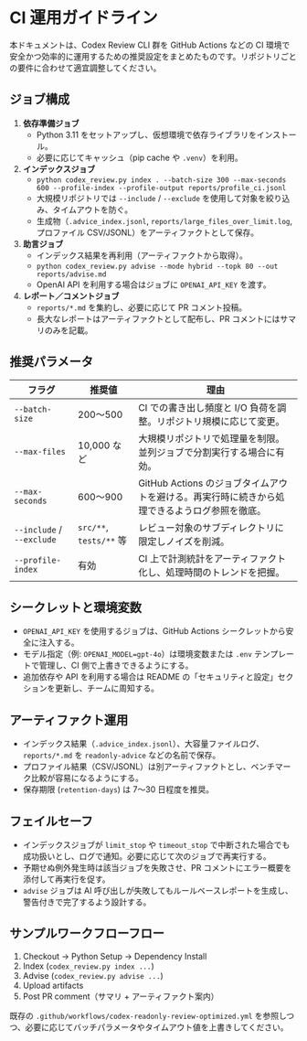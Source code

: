 # CI 運用ガイドライン

本ドキュメントは、Codex Review CLI 群を GitHub Actions などの CI 環境で安全かつ効率的に運用するための推奨設定をまとめたものです。リポジトリごとの要件に合わせて適宜調整してください。

## ジョブ構成
1. **依存準備ジョブ**
   - Python 3.11 をセットアップし、仮想環境で依存ライブラリをインストール。
   - 必要に応じてキャッシュ（pip cache や `.venv`）を利用。
2. **インデックスジョブ**
   - `python codex_review.py index . --batch-size 300 --max-seconds 600 --profile-index --profile-output reports/profile_ci.jsonl`
   - 大規模リポジトリでは `--include` / `--exclude` を使用して対象を絞り込み、タイムアウトを防ぐ。
   - 生成物（`.advice_index.jsonl`, `reports/large_files_over_limit.log`, プロファイル CSV/JSONL）をアーティファクトとして保存。
3. **助言ジョブ**
   - インデックス結果を再利用（アーティファクトから取得）。
   - `python codex_review.py advise --mode hybrid --topk 80 --out reports/advise.md`
   - OpenAI API を利用する場合はジョブに `OPENAI_API_KEY` を渡す。
4. **レポート／コメントジョブ**
   - `reports/*.md` を集約し、必要に応じて PR コメント投稿。
   - 長大なレポートはアーティファクトとして配布し、PR コメントにはサマリのみを記載。

## 推奨パラメータ
| フラグ | 推奨値 | 理由 |
| --- | --- | --- |
| `--batch-size` | 200〜500 | CI での書き出し頻度と I/O 負荷を調整。リポジトリ規模に応じて変更。 |
| `--max-files` | 10,000 など | 大規模リポジトリで処理量を制限。並列ジョブで分割実行する場合に有効。 |
| `--max-seconds` | 600〜900 | GitHub Actions のジョブタイムアウトを避ける。再実行時に続きから処理できるようログ参照を徹底。 |
| `--include` / `--exclude` | `src/**`, `tests/**` 等 | レビュー対象のサブディレクトリに限定しノイズを削減。 |
| `--profile-index` | 有効 | CI 上で計測統計をアーティファクト化し、処理時間のトレンドを把握。 |

## シークレットと環境変数
- `OPENAI_API_KEY` を使用するジョブは、GitHub Actions シークレットから安全に注入する。
- モデル指定（例: `OPENAI_MODEL=gpt-4o`）は環境変数または `.env` テンプレートで管理し、CI 側で上書きできるようにする。
- 追加依存や API を利用する場合は README の「セキュリティと設定」セクションを更新し、チームに周知する。

## アーティファクト運用
- インデックス結果（`.advice_index.jsonl`）、大容量ファイルログ、`reports/*.md` を `readonly-advice` などの名前で保存。
- プロファイル結果（CSV/JSONL）は別アーティファクトとし、ベンチマーク比較が容易になるようにする。
- 保存期限 (`retention-days`) は 7〜30 日程度を推奨。

## フェイルセーフ
- インデックスジョブが `limit_stop` や `timeout_stop` で中断された場合でも成功扱いとし、ログで通知。必要に応じて次のジョブで再実行する。
- 予期せぬ例外発生時は該当ジョブを失敗させ、PR コメントにエラー概要を添付して再実行を促す。
- `advise` ジョブは AI 呼び出しが失敗してもルールベースレポートを生成し、警告付きで完了するよう設計する。

## サンプルワークフローフロー
1. Checkout → Python Setup → Dependency Install
2. Index (`codex_review.py index ...`)
3. Advise (`codex_review.py advise ...`)
4. Upload artifacts
5. Post PR comment（サマリ + アーティファクト案内）

既存の `.github/workflows/codex-readonly-review-optimized.yml` を参照しつつ、必要に応じてバッチパラメータやタイムアウト値を上書きしてください。
